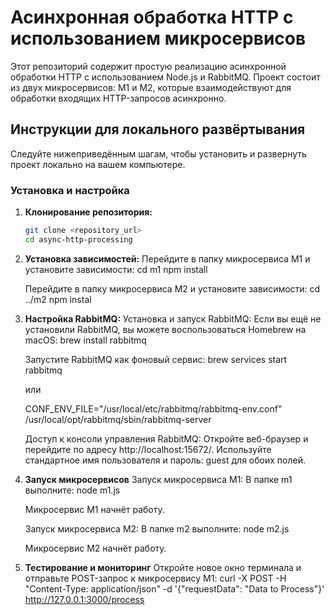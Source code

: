 # Асинхронная обработка HTTP с использованием микросервисов

Этот репозиторий содержит простую реализацию асинхронной обработки HTTP с использованием Node.js и RabbitMQ. Проект состоит из двух микросервисов: M1 и M2, которые взаимодействуют для обработки входящих HTTP-запросов асинхронно.

## Инструкции для локального развёртывания

Следуйте нижеприведённым шагам, чтобы установить и развернуть проект локально на вашем компьютере.

### Установка и настройка

1. **Клонирование репозитория:**

   ```bash
   git clone <repository_url>
   cd async-http-processing
2. **Установка зависимостей:**
    Перейдите в папку микросервиса M1 и установите зависимости:
    cd m1
    npm install

    Перейдите в папку микросервиса M2 и установите зависимости:
    cd ../m2
    npm instal
3. **Настройка RabbitMQ:**
    Установка и запуск RabbitMQ:
    Если вы ещё не установили RabbitMQ, вы можете воспользоваться Homebrew на macOS:
    brew install rabbitmq

    Запустите RabbitMQ как фоновый сервис:
    brew services start rabbitmq
    
    или

    CONF_ENV_FILE="/usr/local/etc/rabbitmq/rabbitmq-env.conf" /usr/local/opt/rabbitmq/sbin/rabbitmq-server

    Доступ к консоли управления RabbitMQ:
    Откройте веб-браузер и перейдите по адресу http://localhost:15672/. Используйте стандартное имя пользователя и пароль: guest для обоих полей.

4. **Запуск микросервисов**
    Запуск микросервиса M1:
    В папке m1 выполните:
    node m1.js

    Микросервис M1 начнёт работу.

    Запуск микросервиса M2:
    В папке m2 выполните:
    node m2.js

    Микросервис M2 начнёт работу.
5. **Тестирование и мониторинг**
    Откройте новое окно терминала и отправьте POST-запрос к микросервису M1:
    curl -X POST -H "Content-Type: application/json" -d '{"requestData": "Data to Process"}' http://127.0.0.1:3000/process